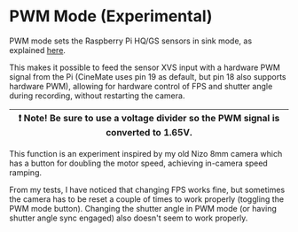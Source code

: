 # PWM Mode (Experimental)

PWM mode sets the Raspberry Pi HQ/GS sensors in sink mode, as explained [here](https://github.com/Tiramisioux/libcamera-imx477-speed-ramping).

This makes it possible to feed the sensor XVS input with a hardware PWM signal from the Pi (CineMate uses pin 19 as default, but pin 18 also supports hardware PWM), allowing for hardware control of FPS and shutter angle during recording, without restarting the camera.

| :exclamation:  Note! Be sure to use a voltage divider so the PWM signal is converted to 1.65V.   |
|-----------------------------------------|

This function is an experiment inspired by my old Nizo 8mm camera which has a button for doubling the motor speed, achieving in-camera speed ramping.

From my tests, I have noticed that changing FPS works fine, but sometimes the camera has to be reset a couple of times to work properly (toggling the PWM mode button). Changing the shutter angle in PWM mode (or having shutter angle sync engaged) also doesn't seem to work properly.
